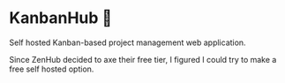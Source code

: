# KanbanHub 🚀

Self hosted Kanban-based project management web application.

Since ZenHub decided to axe their free tier, I figured I could try to make a free self hosted option.